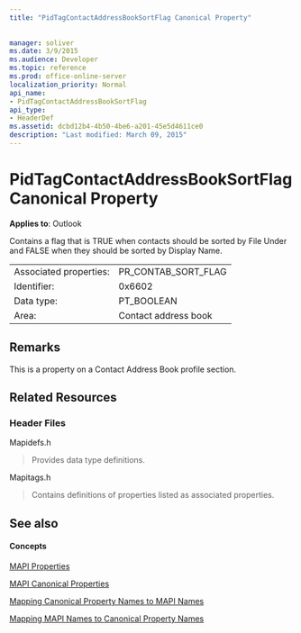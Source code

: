 ```yaml
---
title: "PidTagContactAddressBookSortFlag Canonical Property"
 
 
manager: soliver
ms.date: 3/9/2015
ms.audience: Developer
ms.topic: reference
ms.prod: office-online-server
localization_priority: Normal
api_name:
- PidTagContactAddressBookSortFlag
api_type:
- HeaderDef
ms.assetid: dcbd12b4-4b50-4be6-a201-45e5d4611ce0
description: "Last modified: March 09, 2015"
---
```


# PidTagContactAddressBookSortFlag Canonical Property

  
  
**Applies to**: Outlook 
  
Contains a flag that is TRUE when contacts should be sorted by File Under and FALSE when they should be sorted by Display Name. 
  
|||
|:-----|:-----|
|Associated properties:  <br/> |PR_CONTAB_SORT_FLAG  <br/> |
|Identifier:  <br/> |0x6602  <br/> |
|Data type:  <br/> |PT_BOOLEAN  <br/> |
|Area:  <br/> |Contact address book  <br/> |
   
## Remarks

This is a property on a Contact Address Book profile section.
  
## Related Resources

### Header Files

Mapidefs.h
  
> Provides data type definitions.
    
Mapitags.h
  
> Contains definitions of properties listed as associated properties.
    
## See also

#### Concepts

[MAPI Properties](mapi-properties.md)
  
[MAPI Canonical Properties](mapi-canonical-properties.md)
  
[Mapping Canonical Property Names to MAPI Names](mapping-canonical-property-names-to-mapi-names.md)
  
[Mapping MAPI Names to Canonical Property Names](mapping-mapi-names-to-canonical-property-names.md)

